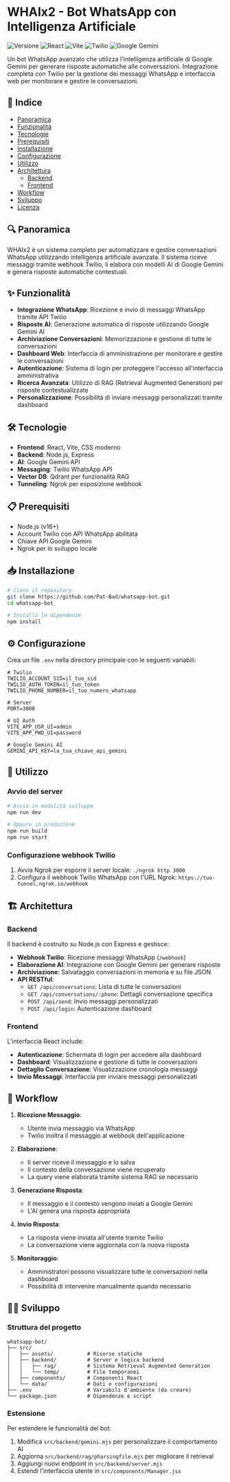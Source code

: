 # WHAIx2 - Bot WhatsApp con Intelligenza Artificiale

![Versione](https://img.shields.io/badge/versione-1.0.0-blue)
![React](https://img.shields.io/badge/React-18-61DAFB?logo=react)
![Vite](https://img.shields.io/badge/Vite-4-646CFF?logo=vite)
![Twilio](https://img.shields.io/badge/Twilio-API-F22F46?logo=twilio)
![Google Gemini](https://img.shields.io/badge/Google-Gemini%20AI-4285F4?logo=google)

Un bot WhatsApp avanzato che utilizza l'intelligenza artificiale di Google Gemini per generare risposte automatiche alle conversazioni. Integrazione completa con Twilio per la gestione dei messaggi WhatsApp e interfaccia web per monitorare e gestire le conversazioni.

## 📑 Indice

- [Panoramica](#panoramica)
- [Funzionalità](#funzionalità)
- [Tecnologie](#tecnologie)
- [Prerequisiti](#prerequisiti)
- [Installazione](#installazione)
- [Configurazione](#configurazione)
- [Utilizzo](#utilizzo)
- [Architettura](#architettura)
  - [Backend](#backend)
  - [Frontend](#frontend)
- [Workflow](#workflow)
- [Sviluppo](#sviluppo)
- [Licenza](#licenza)

## 🔍 Panoramica

WHAIx2 è un sistema completo per automatizzare e gestire conversazioni WhatsApp utilizzando intelligenza artificiale avanzata. Il sistema riceve messaggi tramite webhook Twilio, li elabora con modelli AI di Google Gemini e genera risposte automatiche contestuali.

## ✨ Funzionalità

- **Integrazione WhatsApp**: Ricezione e invio di messaggi WhatsApp tramite API Twilio
- **Risposte AI**: Generazione automatica di risposte utilizzando Google Gemini AI
- **Archiviazione Conversazioni**: Memorizzazione e gestione di tutte le conversazioni
- **Dashboard Web**: Interfaccia di amministrazione per monitorare e gestire le conversazioni
- **Autenticazione**: Sistema di login per proteggere l'accesso all'interfaccia amministrativa
- **Ricerca Avanzata**: Utilizzo di RAG (Retrieval Augmented Generation) per risposte contestualizzate
- **Personalizzazione**: Possibilità di inviare messaggi personalizzati tramite dashboard

## 🛠️ Tecnologie

- **Frontend**: React, Vite, CSS moderno
- **Backend**: Node.js, Express
- **AI**: Google Gemini API
- **Messaging**: Twilio WhatsApp API
- **Vector DB**: Qdrant per funzionalità RAG
- **Tunneling**: Ngrok per esposizione webhook

## 📋 Prerequisiti

- Node.js (v16+)
- Account Twilio con API WhatsApp abilitata
- Chiave API Google Gemini
- Ngrok per lo sviluppo locale

## 📥 Installazione

```bash
# Clona il repository
git clone https://github.com/Pat-Bad/whatsapp-bot.git
cd whatsapp-bot

# Installa le dipendenze
npm install
```

## ⚙️ Configurazione

Crea un file `.env` nella directory principale con le seguenti variabili:

```env
# Twilio
TWILIO_ACCOUNT_SID=il_tuo_sid
TWILIO_AUTH_TOKEN=il_tuo_token
TWILIO_PHONE_NUMBER=il_tuo_numero_whatsapp

# Server
PORT=3000

# UI Auth
VITE_APP_USR_UI=admin
VITE_APP_PWD_UI=password

# Google Gemini AI
GEMINI_API_KEY=la_tua_chiave_api_gemini
```

## 🚀 Utilizzo

### Avvio del server

```bash
# Avvio in modalità sviluppo
npm run dev

# Oppure in produzione
npm run build
npm run start
```

### Configurazione webhook Twilio

1. Avvia Ngrok per esporre il server locale: `./ngrok http 3000`
2. Configura il webhook Twilio WhatsApp con l'URL Ngrok: `https://tuo-tunnel.ngrok.io/webhook`

## 🏗️ Architettura

### Backend

Il backend è costruito su Node.js con Express e gestisce:

- **Webhook Twilio**: Ricezione messaggi WhatsApp (`/webhook`)
- **Elaborazione AI**: Integrazione con Google Gemini per generare risposte
- **Archiviazione**: Salvataggio conversazioni in memoria e su file JSON
- **API RESTful**:
  - `GET /api/conversations`: Lista di tutte le conversazioni
  - `GET /api/conversations/:phone`: Dettagli conversazione specifica
  - `POST /api/send`: Invio messaggi personalizzati
  - `POST /api/login`: Autenticazione dashboard

### Frontend

L'interfaccia React include:

- **Autenticazione**: Schermata di login per accedere alla dashboard
- **Dashboard**: Visualizzazione e gestione di tutte le conversazioni
- **Dettaglio Conversazione**: Visualizzazione cronologia messaggi
- **Invio Messaggi**: Interfaccia per inviare messaggi personalizzati

## 🔄 Workflow

1. **Ricezione Messaggio**:
   - Utente invia messaggio via WhatsApp
   - Twilio inoltra il messaggio al webhook dell'applicazione

2. **Elaborazione**:
   - Il server riceve il messaggio e lo salva
   - Il contesto della conversazione viene recuperato
   - La query viene elaborata tramite sistema RAG se necessario

3. **Generazione Risposta**:
   - Il messaggio e il contesto vengono inviati a Google Gemini
   - L'AI genera una risposta appropriata

4. **Invio Risposta**:
   - La risposta viene inviata all'utente tramite Twilio
   - La conversazione viene aggiornata con la nuova risposta

5. **Monitoraggio**:
   - Amministratori possono visualizzare tutte le conversazioni nella dashboard
   - Possibilità di intervenire manualmente quando necessario

## 👨‍💻 Sviluppo

### Struttura del progetto

```
whatsapp-bot/
├── src/
│   ├── assets/           # Risorse statiche
│   ├── backend/          # Server e logica backend
│   │   ├── rag/          # Sistema Retrieval Augmented Generation
│   │   └── temp/         # File temporanei
│   ├── components/       # Componenti React
│   └── data/             # Dati e configurazioni
├── .env                  # Variabili d'ambiente (da creare)
└── package.json          # Dipendenze e script
```

### Estensione

Per estendere le funzionalità del bot:

1. Modifica `src/backend/gemini.mjs` per personalizzare il comportamento AI
2. Aggiorna `src/backend/rag/pharsingfile.mjs` per migliorare il retrieval
3. Aggiungi nuovi endpoint in `src/backend/server.mjs`
4. Estendi l'interfaccia utente in `src/components/Manager.jsx`
